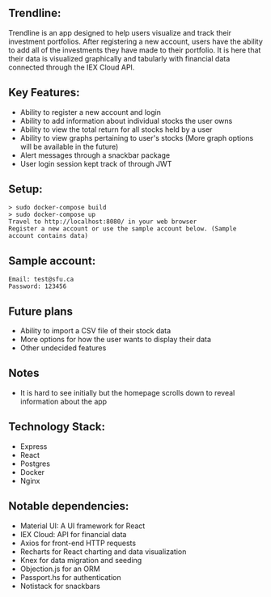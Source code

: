 ## Trendline:
Trendline is an app designed to help users visualize and track their investment portfolios. After registering a new account, users have the ability to
add all of the investments they have made to their portfolio. It is here that their data is visualized graphically and tabularly with financial data connected through the IEX Cloud API.

## Key Features:
- Ability to register a new account and login
- Ability to add information about individual stocks the user owns
- Ability to view the total return for all stocks held by a user
- Ability to view graphs pertaining to user's stocks (More graph options will be available in the future)
- Alert messages through a snackbar package
- User login session kept track of through JWT

## Setup:
    > sudo docker-compose build
    > sudo docker-compose up
    Travel to http://localhost:8080/ in your web browser
    Register a new account or use the sample account below. (Sample account contains data)

## Sample account:
    Email: test@sfu.ca
    Password: 123456

## Future plans
- Ability to import a CSV file of their stock data
- More options for how the user wants to display their data
- Other undecided features

## Notes
- It is hard to see initially but the homepage scrolls down to reveal information about the app

## Technology Stack:
- Express
- React
- Postgres
- Docker
- Nginx

## Notable dependencies:
- Material UI: A UI framework for React
- IEX Cloud: API for financial data
- Axios for front-end HTTP requests
- Recharts for React charting and data visualization
- Knex for data migration and seeding
- Objection.js for an ORM
- Passport.hs for authentication
- Notistack for snackbars 